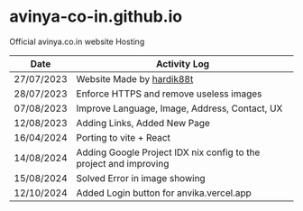 # avinya-co-in.github.io
Official avinya.co.in website Hosting

|Date           |Activity Log                                                                                   |
|---------------|-----------------------------------------------------------------------------------------------|
|27/07/2023     |Website Made by [hardik88t](https://github.com/hardik88t)                                      |
|28/07/2023     |Enforce HTTPS and remove useless images                                                        |
|07/08/2023     |Improve Language, Image, Address, Contact, UX                                                  |
|12/08/2023     |Adding Links, Added New Page                                                                   |
|16/04/2024     |Porting to vite + React                                                                        |
|14/08/2024     |Adding Google Project IDX nix config to the project and improving                              |
|15/08/2024     |Solved Error in image showing                                                                  |
|12/10/2024     |Added Login button for anvika.vercel.app                                                       |